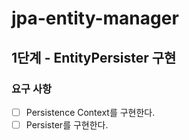 # jpa-entity-manager

## 1단계 - EntityPersister 구현

### 요구 사항

- [ ] Persistence Context를 구현한다.
- [ ] Persister를 구현한다.
